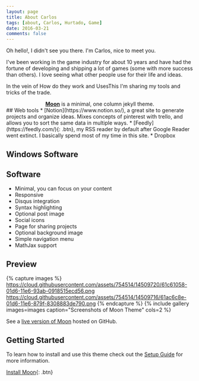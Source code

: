 ```yaml
---
layout: page
title: About Carlos
tags: [about, Carlos, Hurtado, Game]
date: 2016-03-21
comments: false
---
```


Oh hello!, I didn't see you there. I'm Carlos, nice to meet you.

I've been working in the game industry for about 10 years and have had the fortune of developing and shipping a lot of games (some with more success than others).
I love seeing what other people use for their life and ideas.

In the vein of How do they work and UsesThis I'm sharing my tools and tricks of the trade.

<center><a href="http://taylantatli.github.io/Moon"><b>Moon</b></a> is a minimal, one column jekyll theme.</center>
## Web tools
* [Notion](https://www.notion.so/), a great site to generate projects and organize ideas. Mixes concepts of pinterest with trello, and allows you to sort the same data in multiple ways.
* [Feedly](https://feedly.com/){: .btn}, my RSS reader by default after Google Reader went extinct. I basically spend most of my time in this site.
* Dropbox

## Windows Software

## Software
* Minimal, you can focus on your content
* Responsive
* Disqus integration
* Syntax highlighting
* Optional post image
* Social icons
* Page for sharing projects
* Optional background image
* Simple navigation menu
* MathJax support

## Preview

{% capture images %}
    https://cloud.githubusercontent.com/assets/754514/14509720/61c61058-01d6-11e6-93ab-0918515ecd56.png
    https://cloud.githubusercontent.com/assets/754514/14509716/61ac6c8e-01d6-11e6-879f-8308883de790.png
{% endcapture %}
{% include gallery images=images caption="Screenshots of Moon Theme" cols=2 %}

See a [live version of Moon](http://taylantatli.github.io/Moon) hosted on GitHub.

## Getting Started

To learn how to install and use this theme check out the [Setup Guide](http://taylantatli.me/Moon/moon-theme/) for more information.

[Install Moon](https://github.com/TaylanTatli/Moon){: .btn}
